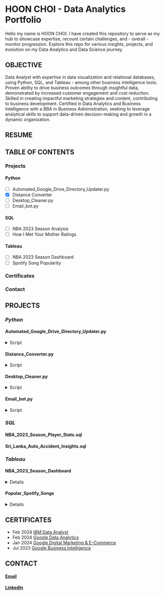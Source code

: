 # HOON CHOI - Data Analytics Portfolio

Hello my name is HOON CHOI.
I have created this repository to serve as my hub to showcase expertise, recount certain challenges, and - overall - monitor progression.
Explore this repo for various insights, projects, and evolution on my Data Analytics and Data Science journey.
## OBJECTIVE
Data Analyst with expertise in data visualization and relational databases, using Python, SQL, and Tableau - among other business intelligence tools.
Proven ability to drive business outcomes through insightful data, demonstrated by increased customer engagement and cost reduction. 
Skilled in creating impactful marketing strategies and content, contributing to business development. 
Certified in Data Analytics and Business Intelligence with a BBA in Business Administration, seeking to leverage analytical skills to support data-driven decision-making and growth in a dynamic organization.
## RESUME
## TABLE OF CONTENTS
### Projects
#### Python
  - [ ] Automated_Google_Drive_Directory_Updater.py
  - [x] Distance Converter
  - [ ] Desktop_Cleaner.py
  - [ ] Email_bot.py
#### SQL
  - [ ] NBA 2023 Season Analysis
  - [ ] How I Met Your Mother Ratings
#### Tableau
  - [ ] NBA 2023 Season Dashboard
  - [ ] Spotify Song Popularity
### Certificates
### Contact
## PROJECTS
### _Python_
#### Automated_Google_Drive_Directory_Updater.py
<details>
<summary>Script</summary>

</details>

#### Distance_Converter.py

<details>
<summary>Script</summary>

![distance_converter py](https://github.com/hoonc95/Data_Analytics_Portfolio/assets/168390796/53261b73-1a9f-4898-89ab-f0e3cd5fd668)
</details>

#### Desktop_Cleaner.py
<details>
<summary>Script</summary>

</details>

#### Email_bot.py
<details>
<summary>Script</summary>

</details>

### _SQL_
#### NBA_2023_Season_Player_Stats.sql
#### Sri_Lanka_Auto_Accident_Insights.sql
### _Tableau_
#### NBA_2023_Season_Dashboard
<details>

<summary>Details</summary>

Source: 
[Kaggle - NBA Play-by-Play Data (1997-2023)](https://www.kaggle.com/datasets/szymonjwiak/nba-play-by-play-data-1997-2023?select=pbp2023.csv)
</details>

#### Popular_Spotify_Songs
<details>

<summary>Details</summary>

Source:
[Kaggle - Spotify Songs Album)](https://www.kaggle.com/datasets/zeesolver/spotfy/data)
</details>

## CERTIFICATES
- Feb 2024 [IBM Data Analyst](https://coursera.org/share/93fd896fbf75e92b6400e7be753f8ab0)
- Feb 2024 [Google Data Analytics](https://coursera.org/share/3b9348c213103a5f10e22e412c460eee)
- Jan 2024 [Google Digital Marketing & E-Commerce](https://coursera.org/share/fe6fd28a036b58c3edfdce1d6ee4142f)
- Jul 2023 [Google Business Intelligence](https://coursera.org/share/33efd825b8d1ff48a48dac3e55ba31a1)
## CONTACT
#### [Email](mailto:ladders_bodkin0h@icloud.com)
#### [LinkedIn](https://www.linkedin.com/in/hoon-choi-49289615b)
